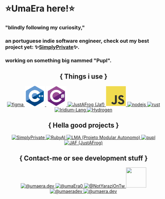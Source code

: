 # ⭐UmaEra here!⭐ 
### "blindly following my curiosity,"
### an portuguese indie software engineer, check out my best project yet: ✨[**SimplyPrivate**](https://github.com/notyarazi/simplyprivate)✨.
### working on something big nammed "Pupl".

<h2 align="center"> { Things i use }</h2>
<p align="center"> 
        <a href="https://www.figma.com/" target="_blank" rel="noreferrer"> 
    <img src="https://www.vectorlogo.zone/logos/figma/figma-icon.svg" alt="figma" width="65" height="65"/> 
  </a> 
      <a href="https://www.w3schools.com/cpp/" target="_blank" rel="noreferrer"> 
    <img src="https://raw.githubusercontent.com/devicons/devicon/master/icons/cplusplus/cplusplus-original.svg" alt="cplusplus" width="65" height="65"/> 
  </a> 
        <a href="https://www.w3schools.com/cs/" target="_blank" rel="noreferrer"> 
    <img src="https://raw.githubusercontent.com/devicons/devicon/master/icons/csharp/csharp-original.svg" alt="csharp" width="65" height="65"/> 
  </a> 
      <a href="https://github.com/pt-TeamEra" target="_blank" rel="noreferrer">
    <img src="https://umaera.github.io/icons/new-pack-icons/tile.justafrog.png" alt="JustAFrog (Jaf)" width="65" height="65"/>
  </a>
      <a href="https://developer.mozilla.org/en-US/docs/Web/JavaScript" target="_blank" rel="noreferrer"> 
    <img src="https://raw.githubusercontent.com/devicons/devicon/master/icons/javascript/javascript-original.svg" alt="javascript" width="65" height="65"/> 
  </a> 
      <a href="https://nodejs.org" target="_blank" rel="noreferrer"> 
    <img src="https://cdn-icons-png.freepik.com/512/15379/15379746.png" alt="nodejs" width="65" height="65"/> 
  </a> 
      <a href="https://www.rust-lang.org" target="_blank" rel="noreferrer"> 
    <img src="https://img.icons8.com/?size=512&id=t7vIvDXazOGO&format=png" alt="rust" width="65" height="65"/> 
  </a>
    <a href="https://github.com/pt-TeamEra" target="_blank" rel="noreferrer"> 
    <img src="https://umaera.github.io/icons/new-pack-icons/tile.iridium.png" alt="Iridium-Lang" width="65" height="65"/> 
    <img src="https://umaera.github.io/icons/new-pack-icons/tile.hydrogen.png" alt="Hydrogen" width="65" height="65"/> 
  </a>
  </p>

<h2 align="center"> { Hella good projects }</h2>
<p align="center"> 
<a href="https://www.simplprivate.github.io" target="_blank" rel="noreferrer"> 
    <img src="https://umaera.github.io/icons/app-icons/scah.png" alt="SimplyPrivate" width="65" height="65"/> 
</a> 
<a href="https://www.azayra.github.io/RubyAI" target="_blank" rel="noreferrer"> 
    <img src="https://umaera.github.io/icons/lib-icons/ruby2.png" alt="RubyAI" width="65" height="65"/> 
</a> 
<a href="https://www.azayra.github.io/LMA" target="_blank" rel="noreferrer"> 
    <img src="https://umaera.github.io/icons/lib-icons/LMA.png" alt="LMA (Projeto Modular Autonomo)" width="65" height="65"/> 
</a> 
<a href="https://github.com/azayraTeam/Pupl" target="_blank" rel="noreferrer"> 
    <img src="https://umaera.github.io/icons/m-icons/Static.gif" alt="pupl" width="65" height="65"/> 
</a> 
<a href="https://www.azayra.github.io/jaf" target="_blank" rel="noreferrer"> 
    <img src="https://umaera.github.io/icons/new-pack-icons/tile.justafrog.png" alt="JAF (JustAFrog)" width="65" height="65"/> 
</a> 
</p>

<h2 align="center"> { Contact-me or see development stuff }</h2>
<p align="center"> 
<a href="https://instagram.com/umaera.dev" target="_blank" rel="noreferrer"> 
    <img src="https://upload.wikimedia.org/wikipedia/commons/thumb/a/a5/Instagram_icon.png/768px-Instagram_icon.png" alt="@umaera.dev" width="65" height="65"/> 
</a> 
<a href="https://www.youtube.com/@umaera0" target="_blank" rel="noreferrer"> 
    <img src="https://cdn-icons-png.flaticon.com/512/174/174883.png" alt="@umaEra0" width="65" height="65"/> 
</a> 
<a href="https://x.com/NotYaraziOnTw" target="_blank" rel="noreferrer"> 
    <img src="https://www.iconpacks.net/icons/2/free-twitter-logo-icon-2429-thumb.png" alt="@NotYaraziOnTw" width="65" height="65"/> 
</a>
<a href="https://discord.com" target="_blank" rel="noreferrer"> 
    <img src="https://images.icon-icons.com/2108/PNG/512/discord_icon_130958.png" alt="" width="65" height="65"/> 
</a>     
<a href="https://www.twitch.tv/umaeradev" target="_blank" rel="noreferrer"> 
    <img src="https://cdn-icons-png.flaticon.com/512/5968/5968819.png" alt="@umaeradev" width="65" height="65"/> 
</a> 
<a href="mailto:umaera.dev@gmail.com" target="_blank" rel="noreferrer"> 
    <img src="https://upload.wikimedia.org/wikipedia/commons/thumb/7/7e/Gmail_icon_%282020%29.svg/1280px-Gmail_icon_%282020%29.svg.png" alt="@umaera.dev" width="65" height="65"/> 
</a> 
</p>
